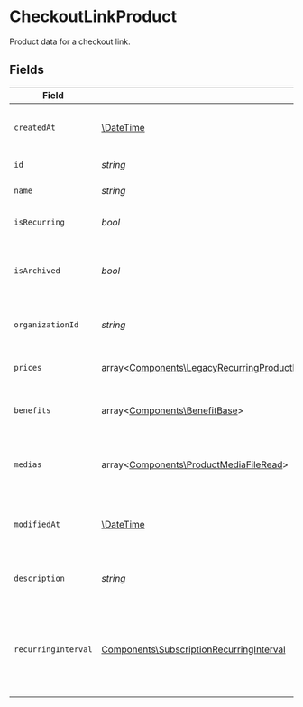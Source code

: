 # CheckoutLinkProduct

Product data for a checkout link.


## Fields

| Field                                                                                                                                                                                                                                                                                     | Type                                                                                                                                                                                                                                                                                      | Required                                                                                                                                                                                                                                                                                  | Description                                                                                                                                                                                                                                                                               |
| ----------------------------------------------------------------------------------------------------------------------------------------------------------------------------------------------------------------------------------------------------------------------------------------- | ----------------------------------------------------------------------------------------------------------------------------------------------------------------------------------------------------------------------------------------------------------------------------------------- | ----------------------------------------------------------------------------------------------------------------------------------------------------------------------------------------------------------------------------------------------------------------------------------------- | ----------------------------------------------------------------------------------------------------------------------------------------------------------------------------------------------------------------------------------------------------------------------------------------- |
| `createdAt`                                                                                                                                                                                                                                                                               | [\DateTime](https://www.php.net/manual/en/class.datetime.php)                                                                                                                                                                                                                             | :heavy_check_mark:                                                                                                                                                                                                                                                                        | Creation timestamp of the object.                                                                                                                                                                                                                                                         |
| `id`                                                                                                                                                                                                                                                                                      | *string*                                                                                                                                                                                                                                                                                  | :heavy_check_mark:                                                                                                                                                                                                                                                                        | The ID of the product.                                                                                                                                                                                                                                                                    |
| `name`                                                                                                                                                                                                                                                                                    | *string*                                                                                                                                                                                                                                                                                  | :heavy_check_mark:                                                                                                                                                                                                                                                                        | The name of the product.                                                                                                                                                                                                                                                                  |
| `isRecurring`                                                                                                                                                                                                                                                                             | *bool*                                                                                                                                                                                                                                                                                    | :heavy_check_mark:                                                                                                                                                                                                                                                                        | Whether the product is a subscription.                                                                                                                                                                                                                                                    |
| `isArchived`                                                                                                                                                                                                                                                                              | *bool*                                                                                                                                                                                                                                                                                    | :heavy_check_mark:                                                                                                                                                                                                                                                                        | Whether the product is archived and no longer available.                                                                                                                                                                                                                                  |
| `organizationId`                                                                                                                                                                                                                                                                          | *string*                                                                                                                                                                                                                                                                                  | :heavy_check_mark:                                                                                                                                                                                                                                                                        | The ID of the organization owning the product.                                                                                                                                                                                                                                            |
| `prices`                                                                                                                                                                                                                                                                                  | array<[Components\LegacyRecurringProductPriceFixed\|Components\LegacyRecurringProductPriceCustom\|Components\LegacyRecurringProductPriceFree\|Components\ProductPriceFixed\|Components\ProductPriceCustom\|Components\ProductPriceFree](../../Models/Components/CheckoutLinkProductPrices.md)> | :heavy_check_mark:                                                                                                                                                                                                                                                                        | List of prices for this product.                                                                                                                                                                                                                                                          |
| `benefits`                                                                                                                                                                                                                                                                                | array<[Components\BenefitBase](../../Models/Components/BenefitBase.md)>                                                                                                                                                                                                                   | :heavy_check_mark:                                                                                                                                                                                                                                                                        | List of benefits granted by the product.                                                                                                                                                                                                                                                  |
| `medias`                                                                                                                                                                                                                                                                                  | array<[Components\ProductMediaFileRead](../../Models/Components/ProductMediaFileRead.md)>                                                                                                                                                                                                 | :heavy_check_mark:                                                                                                                                                                                                                                                                        | List of medias associated to the product.                                                                                                                                                                                                                                                 |
| `modifiedAt`                                                                                                                                                                                                                                                                              | [\DateTime](https://www.php.net/manual/en/class.datetime.php)                                                                                                                                                                                                                             | :heavy_check_mark:                                                                                                                                                                                                                                                                        | Last modification timestamp of the object.                                                                                                                                                                                                                                                |
| `description`                                                                                                                                                                                                                                                                             | *string*                                                                                                                                                                                                                                                                                  | :heavy_check_mark:                                                                                                                                                                                                                                                                        | The description of the product.                                                                                                                                                                                                                                                           |
| `recurringInterval`                                                                                                                                                                                                                                                                       | [Components\SubscriptionRecurringInterval](../../Models/Components/SubscriptionRecurringInterval.md)                                                                                                                                                                                      | :heavy_check_mark:                                                                                                                                                                                                                                                                        | The recurring interval of the product. If `None`, the product is a one-time purchase.                                                                                                                                                                                                     |